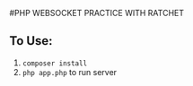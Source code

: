 #PHP WEBSOCKET PRACTICE WITH RATCHET

## To Use:
1. `composer install`
2. `php app.php` to run server